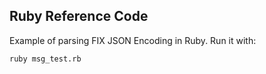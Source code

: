 ## Ruby Reference Code

Example of parsing FIX JSON Encoding in Ruby.  Run it with:

```shell
ruby msg_test.rb
```
